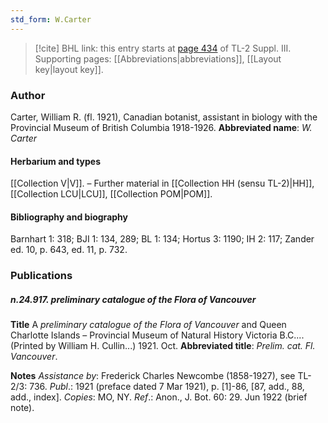 ```yaml
---
std_form: W.Carter
---
```


> [!cite] BHL link: this entry starts at [page 434](https://www.biodiversitylibrary.org/page/33266741) of TL-2 Suppl. III.
> Supporting pages: [[Abbreviations|abbreviations]], [[Layout key|layout key]].

### Author

Carter, William R. (fl. 1921), Canadian botanist, assistant in biology with the Provincial Museum of British Columbia 1918-1926. 
**Abbreviated name**: *W. Carter*

#### Herbarium and types

[[Collection V|V]]. – Further material in [[Collection HH (sensu TL-2)|HH]], [[Collection LCU|LCU]], [[Collection POM|POM]].

#### Bibliography and biography

Barnhart 1: 318; BJI 1: 134, 289; BL 1: 134; Hortus 3: 1190; IH 2: 117; Zander ed. 10, p. 643, ed. 11, p. 732.

### Publications

##### n.24.917. preliminary catalogue of the Flora of Vancouver

**Title**
A *preliminary catalogue of the Flora of Vancouver* and Queen Charlotte Islands – Provincial Museum of Natural History Victoria B.C.... (Printed by William H. Cullin...) 1921. Oct.
**Abbreviated title**: *Prelim. cat. Fl. Vancouver*.

**Notes**
*Assistance by*: Frederick Charles Newcombe (1858-1927), see TL-2/3: 736.
*Publ*.: 1921 (preface dated 7 Mar 1921), p. \[1\]-86, \[87, add., 88, add., index\]. *Copies*: MO, NY.
*Ref*.: Anon., J. Bot. 60: 29. Jun 1922 (brief note).

